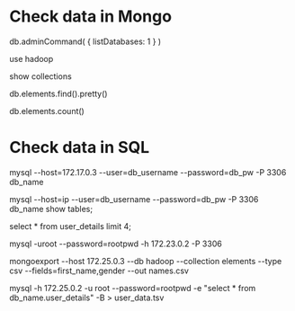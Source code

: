 # Check data in Mongo 

db.adminCommand( { listDatabases: 1 } )

use hadoop

show collections

db.elements.find().pretty()

db.elements.count()



# Check data in SQL 
mysql --host=172.17.0.3 --user=db_username --password=db_pw -P 3306 db_name

mysql --host=ip --user=db_username --password=db_pw -P 3306 db_name
show tables; 

select * from user_details limit 4; 

mysql -uroot --password=rootpwd -h 172.23.0.2 -P 3306









mongoexport --host 172.25.0.3 --db hadoop --collection elements --type csv --fields=first_name,gender  --out names.csv

mysql -h 172.25.0.2 -u root --password=rootpwd -e "select * from db_name.user_details" -B > user_data.tsv

